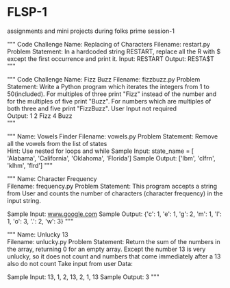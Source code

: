 # FLSP-1
assignments and mini projects during folks prime session-1



"""
Code Challenge
  Name: 
    Replacing of Characters
  Filename: 
    restart.py
  Problem Statement:
    In a hardcoded string RESTART, replace all the R with $ except the first occurrence and print it.
  Input:
    RESTART
  Output: 
    RESTA$T
"""



"""
Code Challenge
  Name: 
    Fizz Buzz
  Filename: 
    fizzbuzz.py
  Problem Statement:
    Write a Python program which iterates the integers from 1 to 50(included). 
    For multiples of three print "Fizz" instead of the number and for the multiples of five print "Buzz". 
    For numbers which are multiples of both three and five print "FizzBuzz". 
    User Input not required  
  Output:
    1
    2
    Fizz
    4 
    Buzz  
"""



"""
Name: 
    Vowels Finder
Filename: 
    vowels.py
Problem Statement:
    Remove all the vowels from the list of states  
Hint: 
    Use nested for loops and while
Sample Input:
    state_name = [ 'Alabama', 'California', 'Oklahoma', 'Florida']
Sample Output:
    ['lbm', 'clfrn', 'klhm', 'flrd'] 
"""

"""
Name: 
    Character Frequency       
Filename:
    frequency.py 
Problem Statement:
    This program accepts a string from User and counts the number of characters 
    (character frequency) in the input string. 

Sample Input:
    www.google.com
Sample Output:
    {'c': 1, 'e': 1, 'g': 2, 'm': 1, 'l': 1, 'o': 3, '.': 2, 'w': 3}
""" 


"""
Name: 
    Unlucky 13         
Filename:
    unlucky.py
Problem Statement:
    Return the sum of the numbers in the array,
    returning 0 for an empty array. 
    Except the number 13 is very unlucky, 
    so it does not count and numbers that 
    come immediately after a 13 
    also do not count
    Take input from user
Data:

Sample Input:
    13, 1, 2, 13, 2, 1, 13 
Sample Output:
    3 
"""
